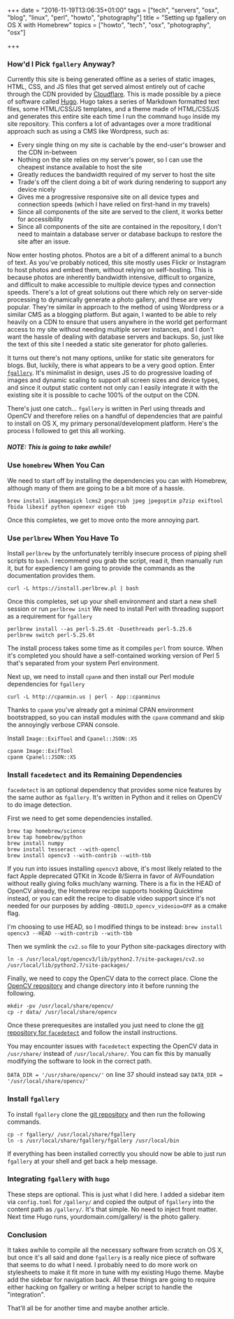 +++
date = "2016-11-19T13:06:35+01:00"
tags = ["tech", "servers", "osx", "blog", "linux", "perl", "howto", "photography"]
title = "Setting up fgallery on OS X with Homebrew"
topics = ["howto", "tech", "osx", "photography", "osx"]

+++

### How'd I Pick `fgallery` Anyway?

Currently this site is being generated offline as a series of static images, HTML, CSS, and JS files that get served almost entirely out of cache through the CDN provided by [Cloudflare](https://www.cloudflare.com/).  This is made possible by a piece of software called [Hugo](https://gohugo.io/).  Hugo takes a series of Markdown formatted text files, some HTML/CSS/JS templates, and a theme made of HTML/CSS/JS and generates this entire site each time I run the command `hugo` inside my site repository.  This confers a lot of advantages over a more traditional approach such as using a CMS like Wordpress, such as:

* Every single thing on my site is cachable by the end-user's browser and the CDN in-between
* Nothing on the site relies on my server's power, so I can use the cheapest instance available to host the site
* Greatly reduces the bandwidth required of my server to host the site
* Trade's off the client doing a bit of work during rendering to support any device nicely
* Gives me a progressive responsive site on all device types and connection speeds (which I have relied on first-hand in my travels)
* Since all components of the site are served to the client, it works better for accessibility
* Since all components of the site are contained in the repository, I don't need to maintain a database server or database backups to restore the site after an issue.

Now enter hosting photos.  Photos are a bit of a different animal to a bunch of text.  As you've probably noticed, this site mostly uses Flickr or Instagram to host photos and embed them, without relying on self-hosting.  This is because photos are inherently bandwidth intensive, difficult to organize, and difficult to make accessible to multiple device types and connection speeds. There's a lot of great solutions out there which rely on server-side processing to dynamically generate a photo gallery, and these are very popular.  They're similar in approach to the method of using Wordpress or a similar CMS as a blogging platform.  But again, I wanted to be able to rely heavily on a CDN to ensure that users anywhere in the world get performant access to my site without needing multiple server instances, and I don't want the hassle of dealing with database servers and backups.  So, just like the text of this site I needed a static site generator for photo galleries.

It turns out there's not many options, unlike for static site generators for blogs.  But, luckily, there is what appears to be a very good option.  Enter [`fgallery`](https://www.thregr.org/~wavexx/software/fgallery/).  It's minimalist in design, uses JS to do progressive loading of images and dynamic scaling to support all screen sizes and device types, and since it output static content not only can I easily integrate it with the existing site it is possible to cache 100% of the output on the CDN.

There's just one catch... `fgallery` is written in Perl using threads and OpenCV and therefore relies on a handful of dependencies that are painful to install on OS X, my primary personal/development platform.  Here's the process I followed to get this all working.  

##### **_NOTE: This is going to take awhile!_**

### Use `homebrew` When You Can

We need to start off by installing the dependencies you can with Homebrew, although many of them are going to be a bit more of a hassle.

```
brew install imagemagick lcms2 pngcrush jpeg jpegoptim p7zip exiftool fbida libexif python openexr eigen tbb
```

Once this completes, we get to move onto the more annoying part.

### Use `perlbrew` When You Have To

Install `perlbrew` by the unfortunately terribly insecure process of piping shell scripts to `bash`.  I recommend you grab the script, read it, then manually run it, but for expediency I am going to provide the commands as the documentation provides them.

```
curl -L https://install.perlbrew.pl | bash
```

Once this completes, set up your shell environment and start a new shell session or run `perlbrew init`  We need to install Perl with threading support as a requirement for `fgallery`

```
perlbrew install --as perl-5.25.6t -Dusethreads perl-5.25.6
perlbrew switch perl-5.25.6t
```

The install process takes some time as it compiles `perl` from source.  When it's completed you should have a self-contained working version of Perl 5 that's separated from your system Perl environment.

Next up, we need to install `cpanm` and then install our Perl module dependencies for `fgallery`

```
curl -L http://cpanmin.us | perl - App::cpanminus
```

Thanks to `cpanm` you've already got a minimal CPAN environment bootstrapped, so you can install modules with the `cpanm` command and skip the annoyingly verbose CPAN console.

Install `Image::ExifTool` and `Cpanel::JSON::XS`

```
cpanm Image::ExifTool
cpanm Cpanel::JSON::XS
```

### Install `facedetect` and its Remaining Dependencies

`facedetect` is an optional dependency that provides some nice features by the same author as `fgallery`.  It's written in Python and it relies on OpenCV to do image detection.

First we need to get some dependencies installed.

```
brew tap homebrew/science
brew tap homebrew/python
brew install numpy
brew install tesseract --with-opencl
brew install opencv3 --with-contrib --with-tbb
```

If you run into issues installing `opencv3` above, it's most likely related to the fact Apple deprecated QTKit in Xcode 8/Sierra in favor of AVFoundation without really giving folks much/any warning.  There is a fix in the HEAD of OpenCV already, the Homebrew recipe supports hooking Quicktime instead, or you can edit the recipe to disable video support since it's not needed for our purposes by adding `-DBUILD_opencv_videoio=OFF` as a cmake flag.

I'm choosing to use HEAD, so I modified things to be instead: `brew install opencv3 --HEAD --with-contrib --with-tbb`

Then we symlink the `cv2.so` file to your Python site-packages directory with
```
ln -s /usr/local/opt/opencv3/lib/python2.7/site-packages/cv2.so /usr/local/lib/python2.7/site-packages/
```

Finally, we need to copy the OpenCV data to the correct place.  Clone the [OpenCV repository](https://github.com/opencv/opencv) and change directory into it before running the following.

```
mkdir -pv /usr/local/share/opencv/
cp -r data/ /usr/local/share/opencv
```

Once these prerequesites are installed you just need to clone the [git repository for `facedetect`](https://github.com/wavexx/facedetect) and follow the install instructions.

You may encounter issues with `facedetect` expecting the OpenCV data in `/usr/share/` instead of `/usr/local/share/`.  You can fix this by manually modifying the software to look in the correct path.

`DATA_DIR = '/usr/share/opencv/'` on line 37 should instead say `DATA_DIR = '/usr/local/share/opencv/'`

### Install `fgallery`

To install `fgallery` clone the [git repository](https://github.com/wavexx/fgallery) and then run the following commands.

```
cp -r fgallery/ /usr/local/share/fgallery
ln -s /usr/local/share/fgallery/fgallery /usr/local/bin
```

If everything has been installed correctly you should now be able to just run `fgallery` at your shell and get back a help message.


### Integrating `fgallery` with `hugo`

These steps are optional.  This is just what I did here.  I added a sidebar item via `config.toml` for `/gallery/` and copied the output of `fgallery` into the content path as `/gallery/`.  It's that simple.  No need to inject front matter.  Next time Hugo runs, yourdomain.com/gallery/ is the photo gallery.

### Conclusion

It takes awhile to compile all the necessary software from scratch on OS X, but once it's all said and done `fgallery` is a really nice piece of software that seems to do what I need.  I probably need to do more work on stylesheets to make it fit more in tune with my existing Hugo theme.  Maybe add the sidebar for navigation back.  All these things are going to require either hacking on fgallery or writing a helper script to handle the "integration".

That'll all be for another time and maybe another article.
